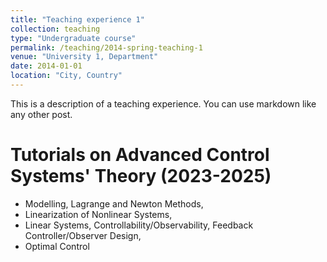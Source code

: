 ```yaml
---
title: "Teaching experience 1"
collection: teaching
type: "Undergraduate course"
permalink: /teaching/2014-spring-teaching-1
venue: "University 1, Department"
date: 2014-01-01
location: "City, Country"
---
```


This is a description of a teaching experience. You can use markdown like any other post.

Tutorials on Advanced Control Systems' Theory (2023-2025)
======
- Modelling, Lagrange and Newton Methods,
- Linearization of Nonlinear Systems,
- Linear Systems, Controllability/Observability, Feedback Controller/Observer Design,
- Optimal Control 
